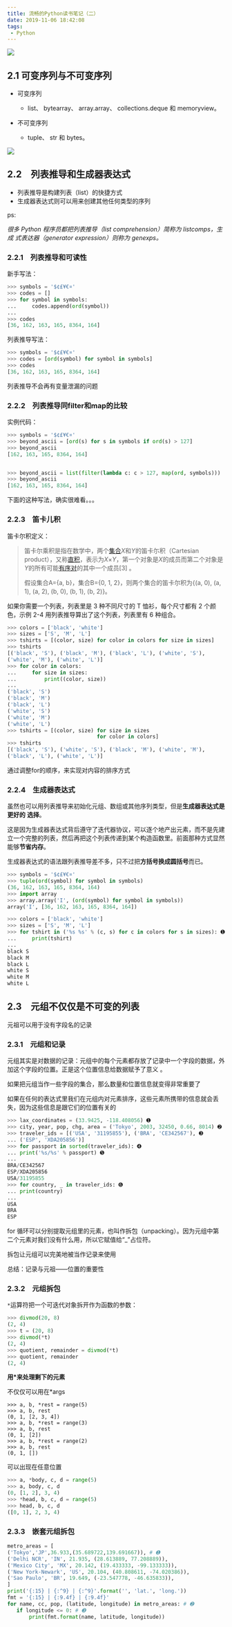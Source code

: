```yaml
---
title: 流畅的Python读书笔记（二）
date: 2019-11-06 18:42:08
tags:
 - Python
---
```


![](https://ws1.sinaimg.cn/large/d126accegy1fyx4jkxhnaj22l51xu4j6.jpg)

<!--more-->

## 2.1 可变序列与不可变序列

- 可变序列
  - list、 bytearray、 array.array、 collections.deque 和 memoryview。 

- 不可变序列
  - tuple、 str 和 bytes。 

![](https://ws1.sinaimg.cn/large/d126accegy1fyvzw4nki0j20h805gmyj.jpg)

## 2.2　列表推导和生成器表达式 

- 列表推导是构建列表（list）的快捷方式
- 生成器表达式则可以用来创建其他任何类型的序列 

ps:

**很多 Python 程序员都把列表推导（list comprehension）简称为 listcomps，生成*
式表达器（generator expression）则称为 genexps。* 

### 2.2.1　列表推导和可读性 

新手写法：

``````python
>>> symbols = '$¢£¥€¤'
>>> codes = []
>>> for symbol in symbols:
... 	codes.append(ord(symbol))
...
>>> codes
[36, 162, 163, 165, 8364, 164]
``````

列表推导写法：

``````python
>>> symbols = '$¢£¥€¤'
>>> codes = [ord(symbol) for symbol in symbols]
>>> codes
[36, 162, 163, 165, 8364, 164]
``````

列表推导不会再有变量泄漏的问题 

### 2.2.2　列表推导同filter和map的比较 

实例代码：

``````python
>>> symbols = '$¢£¥€¤'
>>> beyond_ascii = [ord(s) for s in symbols if ord(s) > 127]
>>> beyond_ascii
[162, 163, 165, 8364, 164]


>>> beyond_ascii = list(filter(lambda c: c > 127, map(ord, symbols)))
>>> beyond_ascii
[162, 163, 165, 8364, 164]
``````

下面的这种写法，确实很难看。。。

### 2.2.3　笛卡儿积

笛卡尔积定义：

> 笛卡尔乘积是指在数学中，两个[集合](https://baike.baidu.com/item/%E9%9B%86%E5%90%88)*X*和*Y*的笛卡尓积（Cartesian product），又称[直积](https://baike.baidu.com/item/%E7%9B%B4%E7%A7%AF)，表示为*X*×*Y*，第一个对象是*X*的成员而第二个对象是*Y*的所有可能[有序对](https://baike.baidu.com/item/%E6%9C%89%E5%BA%8F%E5%AF%B9)的其中一个成员[3]  。
>
> 假设集合A={a, b}，集合B={0, 1, 2}，则两个集合的笛卡尔积为{(a, 0), (a, 1), (a, 2), (b, 0), (b, 1), (b, 2)}。

如果你需要一个列表，列表里是 3 种不同尺寸的 T 恤衫，每个尺寸都有 2 个颜色，示例
2-4 用列表推导算出了这个列表，列表里有 6 种组合。 

``````python
>>> colors = ['black', 'white']
>>> sizes = ['S', 'M', 'L']
>>> tshirts = [(color, size) for color in colors for size in sizes]
>>> tshirts
[('black', 'S'), ('black', 'M'), ('black', 'L'), ('white', 'S'),
('white', 'M'), ('white', 'L')]
>>> for color in colors: 
... 	for size in sizes:
... 		print((color, size))
...
('black', 'S')
('black', 'M')
('black', 'L')
('white', 'S')
('white', 'M')
('white', 'L')
>>> tshirts = [(color, size) for size in sizes 
               				 for color in colors]
>>> tshirts
[('black', 'S'), ('white', 'S'), ('black', 'M'), ('white', 'M'),
('black', 'L'), ('white', 'L')]
``````

通过调整for的顺序，来实现对内容的排序方式

### 2.2.4　生成器表达式 

虽然也可以用列表推导来初始化元组、数组或其他序列类型，但是**生成器表达式是更好的**
**选择**。

这是因为生成器表达式背后遵守了迭代器协议，可以逐个地产出元素，而不是先建立一个完整的列表，然后再把这个列表传递到某个构造函数里。前面那种方式显然能够**节省内存**。 

生成器表达式的语法跟列表推导差不多，只不过把**方括号换成圆括号**而已。 

``````python
>>> symbols = '$¢£¥€¤'
>>> tuple(ord(symbol) for symbol in symbols)
(36, 162, 163, 165, 8364, 164)
>>> import array
>>> array.array('I', (ord(symbol) for symbol in symbols))
array('I', [36, 162, 163, 165, 8364, 164])
``````



``````python
>>> colors = ['black', 'white']
>>> sizes = ['S', 'M', 'L']
>>> for tshirt in ('%s %s' % (c, s) for c in colors for s in sizes): ➊
... 	print(tshirt)
...
black S
black M
black L
white S
white M
white L
``````

## 2.3　元组不仅仅是不可变的列表 

元祖可以用于没有字段名的记录 

### 2.3.1　元组和记录 

元组其实是对数据的记录：元组中的每个元素都存放了记录中一个字段的数据，外加这个字段的位置。正是这个位置信息给数据赋予了意义 。

如果把元组当作一些字段的集合，那么数量和位置信息就变得非常重要了 

如果在任何的表达式里我们在元组内对元素排序，这些元素所携带的信息就会丢失，因为这些信息是跟它们的位置有关的 

``````python
>>> lax_coordinates = (33.9425, -118.408056) ➊
>>> city, year, pop, chg, area = ('Tokyo', 2003, 32450, 0.66, 8014) ➋
>>> traveler_ids = [('USA', '31195855'), ('BRA', 'CE342567'), ➌
... ('ESP', 'XDA205856')]
>>> for passport in sorted(traveler_ids): ➍
... print('%s/%s' % passport) ➎
...
BRA/CE342567
ESP/XDA205856
USA/31195855
>>> for country, _ in traveler_ids: ➏
... print(country)
...
USA
BRA
ESP
``````

for 循环可以分别提取元组里的元素，也叫作拆包（unpacking）。因为元组中第二个元素对我们没有什么用，所以它赋值给“_”占位符。 

拆包让元组可以完美地被当作记录来使用 

总结：记录与元祖——位置的重要性

### 2.3.2　元组拆包 

`*`运算符把一个可迭代对象拆开作为函数的参数：

``````python
>>> divmod(20, 8)
(2, 4)
>>> t = (20, 8)
>>> divmod(*t)
(2, 4)
>>> quotient, remainder = divmod(*t)
>>> quotient, remainder
(2, 4)
``````

**用*来处理剩下的元素** 

不仅仅可以用在*args

``````
>>> a, b, *rest = range(5)
>>> a, b, rest
(0, 1, [2, 3, 4])
>>> a, b, *rest = range(3)
>>> a, b, rest   
(0, 1, [2])
>>> a, b, *rest = range(2)
>>> a, b, rest
(0, 1, [])
``````

可以出现在任意位置

``````python
>>> a, *body, c, d = range(5)
>>> a, body, c, d
(0, [1, 2], 3, 4)
>>> *head, b, c, d = range(5)
>>> head, b, c, d
([0, 1], 2, 3, 4)
``````

### 2.3.3　嵌套元组拆包 

 ``````python
metro_areas = [
('Tokyo','JP',36.933,(35.689722,139.691667)), # ➊
('Delhi NCR', 'IN', 21.935, (28.613889, 77.208889)),
('Mexico City', 'MX', 20.142, (19.433333, -99.133333)),
('New York-Newark', 'US', 20.104, (40.808611, -74.020386)),
('Sao Paulo', 'BR', 19.649, (-23.547778, -46.635833)),
]
print('{:15} | {:^9} | {:^9}'.format('', 'lat.', 'long.'))
fmt = '{:15} | {:9.4f} | {:9.4f}'
for name, cc, pop, (latitude, longitude) in metro_areas: # ➋
	if longitude <= 0: # ➌
		print(fmt.format(name, latitude, longitude))
 ``````

